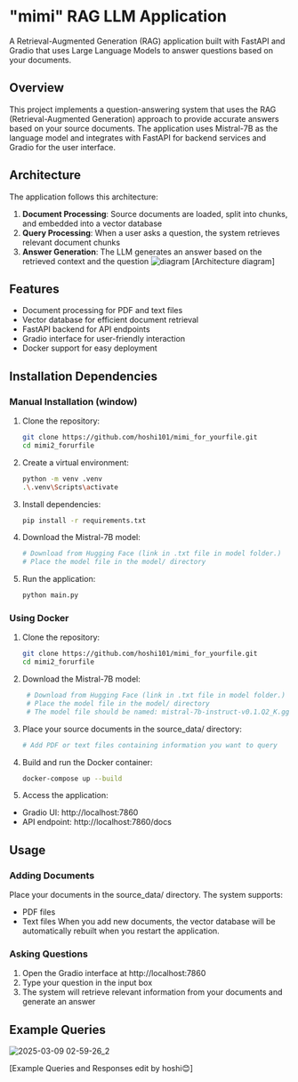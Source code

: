 # "mimi" RAG LLM Application

A Retrieval-Augmented Generation (RAG) application built with FastAPI and Gradio that uses Large Language Models to answer questions based on your documents.

## Overview

This project implements a question-answering system that uses the RAG (Retrieval-Augmented Generation) approach to provide accurate answers based on your source documents. The application uses Mistral-7B as the language model and integrates with FastAPI for backend services and Gradio for the user interface.

## Architecture

The application follows this architecture:
1. **Document Processing**: Source documents are loaded, split into chunks, and embedded into a vector database
2. **Query Processing**: When a user asks a question, the system retrieves relevant document chunks
3. **Answer Generation**: The LLM generates an answer based on the retrieved context and the question
![diagram](https://github.com/user-attachments/assets/7c9eae5d-7b9f-477d-9573-d7602d19d5c9)
[Architecture diagram]

## Features

- Document processing for PDF and text files
- Vector database for efficient document retrieval
- FastAPI backend for API endpoints
- Gradio interface for user-friendly interaction
- Docker support for easy deployment

## Installation Dependencies

### Manual Installation (window)
1. Clone the repository:
   ```bash
   git clone https://github.com/hoshi101/mimi_for_yourfile.git
   cd mimi2_forurfile
    ```
2. Create a virtual environment:
   ```bash
   python -m venv .venv
   .\.venv\Scripts\activate
    ```
3. Install dependencies:
   ```bash
   pip install -r requirements.txt
    ```
4. Download the Mistral-7B model:
   
   ```bash
   # Download from Hugging Face (link in .txt file in model folder.)
   # Place the model file in the model/ directory
    ```
5. Run the application:
   ```bash
   python main.py
    ```

### Using Docker

1. Clone the repository:
   ```bash
   git clone https://github.com/hoshi101/mimi_for_yourfile.git
   cd mimi2_forurfile

2. Download the Mistral-7B model:
   ```bash
    # Download from Hugging Face (link in .txt file in model folder.)
    # Place the model file in the model/ directory
    # The model file should be named: mistral-7b-instruct-v0.1.Q2_K.gguf

3. Place your source documents in the source_data/ directory:
    ```bash
    # Add PDF or text files containing information you want to query

4. Build and run the Docker container:
    ```bash
    docker-compose up --build
     ```
5. Access the application:
- Gradio UI: http://localhost:7860
- API endpoint: http://localhost:7860/docs


## Usage
### Adding Documents
Place your documents in the source_data/ directory. The system supports:

- PDF files
- Text files
When you add new documents, the vector database will be automatically rebuilt when you restart the application.

### Asking Questions
1. Open the Gradio interface at http://localhost:7860
2. Type your question in the input box
3. The system will retrieve relevant information from your documents and generate an answer

## Example Queries

![2025-03-09 02-59-26_2](https://github.com/user-attachments/assets/d4fbf9b0-7f4b-4fc5-a69b-a296430e80ea)

[Example Queries and Responses edit by hoshi😊]
